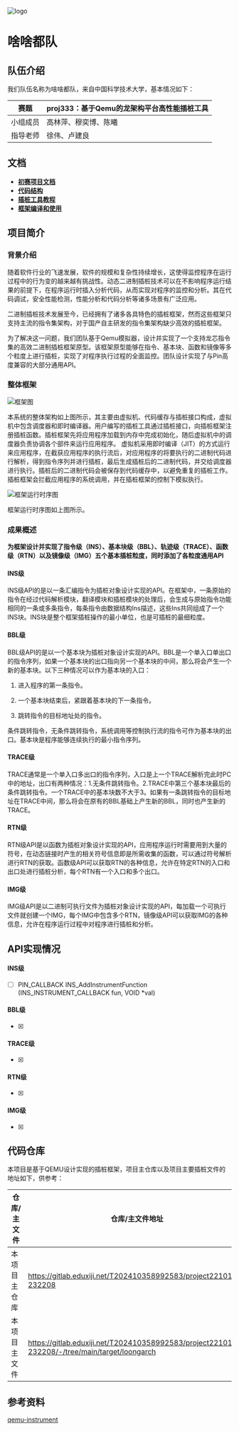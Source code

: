 ![logo](./doc-readme/logo.png)
# 啥啥都队

## 队伍介绍

我们队伍名称为啥啥都队，来自中国科学技术大学，基本情况如下：

| 赛题     | proj333：基于Qemu的龙架构平台高性能插桩工具 |
| -------- | ------------------------------------------- |
| 小组成员 | 高林萍、穆奕博、陈曦                        |
| 指导老师 | 徐伟、卢建良                                |

## 文档

* **[初赛项目文档](target/loongarch/instrument/doc/code_structure.md)**
* **[代码结构](target/loongarch/instrument/doc/code_structure.md)**
* **[插桩工具教程](target/loongarch/instrument/doc/eazy_pintool.mddoc/run_test.md)**
* **[框架编译和使用](target/loongarch/instrument/doc/how_to_build.md)**


## 项目简介

### 背景介绍

随着软件行业的飞速发展，软件的规模和复杂性持续增长，这使得监控程序在运行过程中的行为变的越来越有挑战性。动态二进制插桩技术可以在不影响程序运行结果的前提下，在程序运行时插入分析代码，从而实现对程序的监控和分析。其在代码调试，安全性能检测，性能分析和代码分析等诸多场景有广泛应用。

二进制插桩技术发展至今，已经拥有了诸多各具特色的插桩框架，然而这些框架只支持主流的指令集架构，对于国产自主研发的指令集架构缺少高效的插桩框架。

为了解决这一问题，我们团队基于Qemu模拟器，设计并实现了一个支持龙芯指令集的高效二进制插桩框架原型。该框架原型能够在指令、基本块、函数和镜像等多个粒度上进行插桩，实现了对程序执行过程的全面监控。团队设计实现了与Pin高度兼容的大部分通用API。

### 整体框架

![框架图](./doc-readme/frame.png)

本系统的整体架构如上图所示，其主要由虚拟机、代码缓存与插桩接口构成，虚拟机中包含调度器和即时编译器。用户编写的插桩工具通过插桩接口，向插桩框架注册插桩函数。插桩框架先将应用程序加载到内存中完成初始化，随后虚拟机中的调度器负责协调各个部件来运行应用程序。 虚拟机采用即时编译（JIT）的方式运行来应用程序，在截获应用程序的执行流后，对应用程序的将要执行的二进制代码进行解析，得到指令序列并进行插桩，最后生成插桩后的二进制代码，并交给调度器进行执行。插桩后的二进制代码会被保存到代码缓存中，以避免重复的插桩工作。插桩框架会拦截应用程序的系统调用，并在插桩框架的控制下模拟执行。

![框架运行时序图](./doc-readme/sequence.png)

框架运行时序图如上图所示。

### 成果概述

**为框架设计并实现了指令级（INS）、基本块级（BBL）、轨迹级（TRACE）、函数级（RTN）以及镜像级（IMG）五个基本插桩粒度，同时添加了各粒度通用API**

#### INS级

INS级API的是以一条汇编指令为插桩对象设计实现的API。在框架中，一条原始的指令在经过代码解析模块，翻译模块和插桩模块的处理后，会生成与原始指令功能相同的一条或多条指令，每条指令由数据结构Ins描述，这些Ins共同组成了一个INS块。INS块是整个框架插桩操作的最小单位，也是可插桩的最细粒度。

#### BBL级

BBL级API的是以一个基本块为插桩对象设计实现的API。BBL是一个单入口单出口的指令序列，如果一个基本块的出口指向另一个基本块的中间，那么将会产生一个新的基本块。以下三种情况可以作为基本块的入口：

1. 进入程序的第一条指令。

2. 一个基本块结束后，紧跟着基本块的下一条指令。

3. 跳转指令的目标地址处的指令。

条件跳转指令，无条件跳转指令，系统调用等控制执行流的指令可作为基本块的出口。基本块是程序能够连续执行的最小指令序列。

#### TRACE级

TRACE通常是一个单入口多出口的指令序列，入口是上一个TRACE解析完此时PC中的地址，出口有两种情况：1.无条件跳转指令。2.TRACE中第三个基本块最后的条件跳转指令。一个TRACE中的基本块数不大于3。如果有一条跳转指令的目标地址在TRACE中间，那么将会在原有的BBL基础上产生新的BBL，同时也产生新的TRACE。

#### RTN级

RTN级API是以函数为插桩对象设计实现的API，应用程序运行时需要用到大量的符号，在动态链接时产生的相关符号信息即是所需收集的函数，可以通过符号解析进行RTN的获取。函数级API可以获取RTN的各种信息，允许在特定RTN的入口和出口处进行插桩分析，每个RTN有一个入口和多个出口。

#### IMG级

IMG级API是以二进制可执行文件为插桩对象设计实现的API，每加载一个可执行文件就创建一个IMG，每个IMG中包含多个RTN，镜像级API可以获取IMG的各种信息，允许在程序运行过程中对程序进行插桩和分析。

## API实现情况

#### INS级

- [ ] PIN_CALLBACK 	INS_AddInstrumentFunction (INS_INSTRUMENT_CALLBACK fun, VOID *val)



#### BBL级

- [x] 



#### TRACE级

- [x] 



#### RTN级

- [x] 

#### IMG级

- [x] 



## 代码仓库

本项目是基于QEMU设计实现的插桩框架，项目主仓库以及项目主要插桩文件的地址如下，供参考：

| 仓库/主文件         | 仓库/主文件地址                                                     |
| ------------- | ------------------------------------------------------------ |
| 本项目主仓库  | https://gitlab.eduxiji.net/T202410358992583/project2210132-232208 |
| 本项目主文件  | https://gitlab.eduxiji.net/T202410358992583/project2210132-232208/-/tree/main/target/loongarch |


## 参考资料

[qemu-instrument](https://github.com/foxsen/qemu-instrument/tree/instru)



